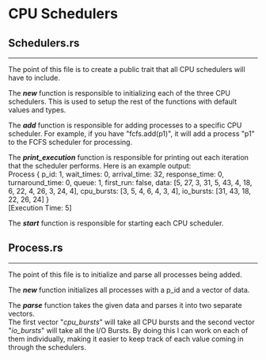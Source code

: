 # CPU Schedulers
## Schedulers.rs
---
The point of this file is to create a public trait that all CPU schedulers will have to include.

The ***new*** function is responsible to initializing each of the three CPU schedulers.
This is used to setup the rest of the functions with default values and types.

The ***add*** function is responsible for adding processes to a specific CPU scheduler.
For example, if you have "fcfs.add(p1)", it will add a process "p1" to the FCFS scheduler for processing.

The ***print_execution*** function is responsible for printing out each iteration that the scheduler performs.
Here is an example output:  
Process { p_id: 1, wait_times: 0, arrival_time: 32, response_time: 0, turnaround_time: 0, queue: 1, first_run: false, data: \[5, 27, 3, 31, 5, 43, 4, 18, 6, 22, 4, 26, 3, 24, 4], cpu_bursts: [3, 5, 4, 6, 4, 3, 4], io_bursts: [31, 43, 18, 22, 26, 24\] }  
\[Execution Time: 5\]

The ***start*** function is responsible for starting each CPU scheduler.

## Process.rs 
---
The point of this file is to initialize and parse all processes being added.

The ***new*** function initializes all processes with a p\_id and a vector of data.

The ***parse*** function takes the given data and parses it into two separate vectors.  
The first vector "*cpu\_bursts*" will take all CPU bursts and the second vector "*io\_bursts*" will take all the I\/O Bursts.
By doing this I can work on each of them individually, making it easier to keep track of each value coming in through the schedulers.
